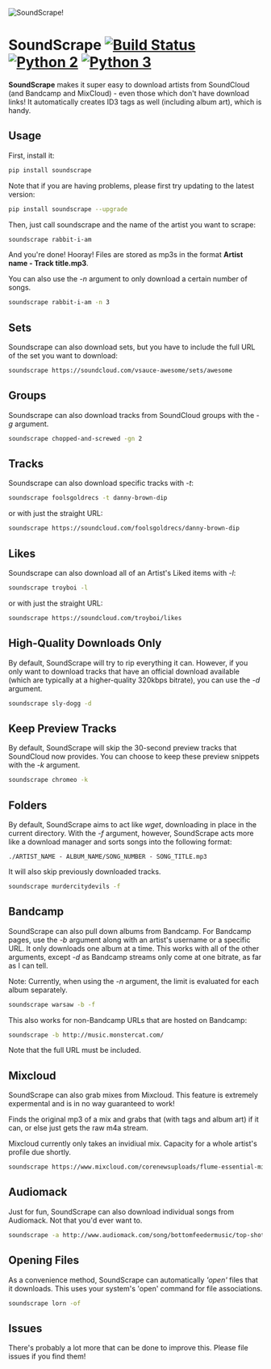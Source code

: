 ![SoundScrape!](http://i.imgur.com/nHAt2ow.png)

SoundScrape [![Build Status](https://travis-ci.org/Miserlou/SoundScrape.svg)](https://travis-ci.org/Miserlou/SoundScrape) [![Python 2](https://img.shields.io/badge/Python-2-brightgreen.svg)](https://pypi.python.org/pypi/soundscrape/) [![Python 3](https://img.shields.io/badge/Python-3-brightgreen.svg)](https://pypi.python.org/pypi/soundscrape/)
==============

**SoundScrape** makes it super easy to download artists from SoundCloud (and Bandcamp and MixCloud) - even those which don't have download links! It automatically creates ID3 tags as well (including album art), which is handy.

Usage
---------

First, install it:

```bash
pip install soundscrape
```

Note that if you are having problems, please first try updating to the latest version:

```bash
pip install soundscrape --upgrade
```

Then, just call soundscrape and the name of the artist you want to scrape:

```bash
soundscrape rabbit-i-am
```

And you're done! Hooray! Files are stored as mp3s in the format **Artist name - Track title.mp3**.

You can also use the *-n* argument to only download a certain number of songs.

```bash
soundscrape rabbit-i-am -n 3
```

Sets
-------

Soundscrape can also download sets, but you have to include the full URL of the set you want to download:

```bash
soundscrape https://soundcloud.com/vsauce-awesome/sets/awesome
```

Groups
--------

Soundscrape can also download tracks from SoundCloud groups with the *-g* argument.

```bash
soundscrape chopped-and-screwed -gn 2
```

Tracks
--------

Soundscrape can also download specific tracks with *-t*:

```bash
soundscrape foolsgoldrecs -t danny-brown-dip
```

or with just the straight URL:

```bash
soundscrape https://soundcloud.com/foolsgoldrecs/danny-brown-dip
```

Likes
--------

Soundscrape can also download all of an Artist's Liked items with *-l*:

```bash
soundscrape troyboi -l
```

or with just the straight URL:

```bash
soundscrape https://soundcloud.com/troyboi/likes
```

High-Quality Downloads Only
--------

By default, SoundScrape will try to rip everything it can. However, if you only want to download tracks that have an official download available (which are typically at a higher-quality 320kbps bitrate), you can use the *-d* argument.

```bash
soundscrape sly-dogg -d
```

Keep Preview Tracks
--------

By default, SoundScrape will skip the 30-second preview tracks that SoundCloud now provides. You can choose to keep these preview snippets with the *-k* argument.

```bash
soundscrape chromeo -k
```

Folders
--------

By default, SoundScrape aims to act like _wget_, downloading in place in the current directory. With the *-f* argument, however, SoundScrape acts more like a download manager and sorts songs into the following format:

```
./ARTIST_NAME - ALBUM_NAME/SONG_NUMBER - SONG_TITLE.mp3
```

It will also skip previously downloaded tracks.

```bash
soundscrape murdercitydevils -f
```

Bandcamp
--------

SoundScrape can also pull down albums from Bandcamp. For Bandcamp pages, use the *-b* argument along with an artist's username or a specific URL. It only downloads one album at a time. This works with all of the other arguments, except *-d* as Bandcamp streams only come at one bitrate, as far as I can tell.

Note: Currently, when using the *-n* argument, the limit is evaluated for each album separately.

```bash
soundscrape warsaw -b -f
```

This also works for non-Bandcamp URLs that are hosted on Bandcamp:

```bash
soundscrape -b http://music.monstercat.com/
```

Note that the full URL must be included.

Mixcloud
--------

SoundScrape can also grab mixes from Mixcloud. This feature is extremely expermental and is in no way guaranteed to work!

Finds the original mp3 of a mix and grabs that (with tags and album art) if it can, or else just gets the raw m4a stream.

Mixcloud currently only takes an invidiual mix. Capacity for a whole artist's profile due shortly.

```bash
soundscrape https://www.mixcloud.com/corenewsuploads/flume-essential-mix-2015-10-03/ -of
```

Audiomack
--------

Just for fun, SoundScrape can also download individual songs from Audiomack. Not that you'd ever want to.

```bash
soundscrape -a http://www.audiomack.com/song/bottomfeedermusic/top-shottas
```

Opening Files
--------

As a convenience method, SoundScrape can automatically _'open'_ files that it downloads. This uses your system's 'open' command for file associations.

```bash
soundscrape lorn -of
```

Issues
-------

There's probably a lot more that can be done to improve this. Please file issues if you find them!
